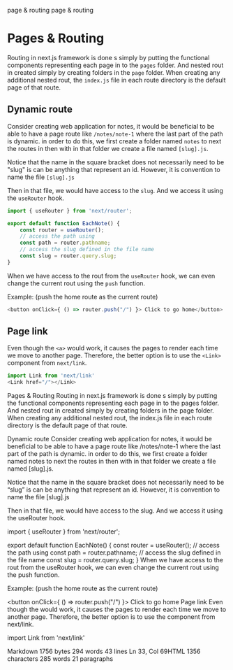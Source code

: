 page & routing
page & routing



# Pages & Routing

Routing in next.js framework is done s simply by putting the functional components representing each page in to the `pages` folder.  And nested rout in created simply by creating folders in the `page` folder. When creating any additional nested rout, the `index.js` file in each route directory is the default page of that route.

## Dynamic route

Consider creating web application for notes, it would be beneficial to be able to have a page route like `/notes/note-1` where the last part of the path is dynamic. in order to do this, we first create a folder named `notes` to next the routes in then with in that folder we create a file named `[slug].js`. 

Notice that the name in the square bracket does not necessarily need to be "slug" is can be anything that represent an id. However, it is convention to name the file `[slug].js`

Then in that file, we would have access to the `slug`. And we access it using the `useRouter` hook. 

```javascript
import { useRouter } from 'next/router';

export default function EachNote() {
	const router = useRouter();
	// access the path using
	const path = router.pathname;
	// access the slug defined in the file name
	const slug = router.query.slug;
}
```

When we have access to the rout from the `useRouter` hook, we can even change the current rout using the `push` function.

Example: (push the home route as the current route)

```javascript
<button onClick={ () => router.push("/") }> Click to go home</button>
```

## Page link

Even though the `<a>` would work, it causes the pages to render each time we move to another page. Therefore, the better option is to use the `<Link>` component from `next/link`. 

```javascript
import Link from 'next/link'
<Link href="/"></Link>
```
Pages & Routing
Routing in next.js framework is done s simply by putting the functional components representing each page in to the pages folder. And nested rout in created simply by creating folders in the page folder. When creating any additional nested rout, the index.js file in each route directory is the default page of that route.

Dynamic route
Consider creating web application for notes, it would be beneficial to be able to have a page route like /notes/note-1 where the last part of the path is dynamic. in order to do this, we first create a folder named notes to next the routes in then with in that folder we create a file named [slug].js.

Notice that the name in the square bracket does not necessarily need to be “slug” is can be anything that represent an id. However, it is convention to name the file [slug].js

Then in that file, we would have access to the slug. And we access it using the useRouter hook.

import { useRouter } from 'next/router';

export default function EachNote() {
	const router = useRouter();
	// access the path using
	const path = router.pathname;
	// access the slug defined in the file name
	const slug = router.query.slug;
}
When we have access to the rout from the useRouter hook, we can even change the current rout using the push function.

Example: (push the home route as the current route)

<button onClick={ () => router.push("/") }> Click to go home</button>
Page link
Even though the <a> would work, it causes the pages to render each time we move to another page. Therefore, the better option is to use the <Link> component from next/link.

import Link from 'next/link'
<Link href="/"></Link>
Markdown 1756 bytes 294 words 43 lines Ln 33, Col 69HTML 1356 characters 285 words 21 paragraphs
